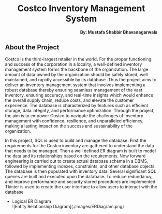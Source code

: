 <h1 align="center">Costco Inventory Management System</h1>

<p align="right"><b>By: Mustafa Shabbir Bhavanagarwala</b></p>

## About the Project
<p>Costco is the third-largest retailer in the world. For the proper functioning and success of 
the corporation in a locality, a well-defined inventory management system forms the 
backbone of the organization. The large amount of data owned by the organization should 
be safely stored, well maintained, and rapidly accessible by its database. Thus the project 
aims to deliver an inventory management system that involves implementing a robust 
database thereby ensuring seamless management of the vast inventory, ensuring 
accuracy, and real-time insights which would enhance the overall supply chain, reduce 
costs, and elevate the customer experience. The database is characterized by features 
such as efficient storage, data integrity, and performance optimization. Through the
project, the aim is to empower Costco to navigate the challenges of inventory 
management with confidence, resilience, and unparalleled efficiency, making a lasting 
impact on the success and sustainability of the organization.</p>
<p>In this project, SQL is used to build and manage the database. First the requirements for 
the Costco inventory are gathered to understand the data that needs to be managed.
Then a well defined ER diagram is built to model the data and its relationships based on 
the requirements. Now forward engineering is carried out to create actual database 
schema in a DBMS, followed by implementing indexes, constraints, and other database 
objects. The database is then populated with inventory data. Several significant SQL 
queries are built and executed upon the database. To reduce redundancy, and improve 
performance and security stored procedures are implemented. Tkinter is used to create 
the user interface to allow users to interact with the database</p>

<ul>
<li>Logical ER Diagram</li>
![Entity Relationship Diagram](./images/ERDiagram.png)

